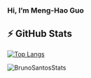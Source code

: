### Hi, I’m Meng-Hao Guo


<!--
**MenghaoGuo/MenghaoGuo** is a ✨ _special_ ✨ repository because its `README.md` (this file) appears on your GitHub profile.

Here are some ideas to get you started:
- 😄 I’m currently working on Computer Vision, Conputer Graphics and Deep Learning
- 🌱 I’m currently learning ...
- 👯 I’m looking to collaborate on ...
- 🤔 I’m looking for help with ...
- 💬 Ask me about ...
- 📫 How to reach me: gmh20@mails.tsinghua.edu.cn
- 😄 Pronouns: ...
- ⚡ Fun fact: ...
-->
## ⚡ GitHub Stats

[![Top Langs](https://github-readme-stats.vercel.app/api/top-langs/?username=MenghaoGuo)](https://github.com/anuraghazra/github-readme-stats)

![BrunoSantosStats](https://github-readme-stats.vercel.app/api?username=MenghaoGuo&show_icons=true&theme=radical)


